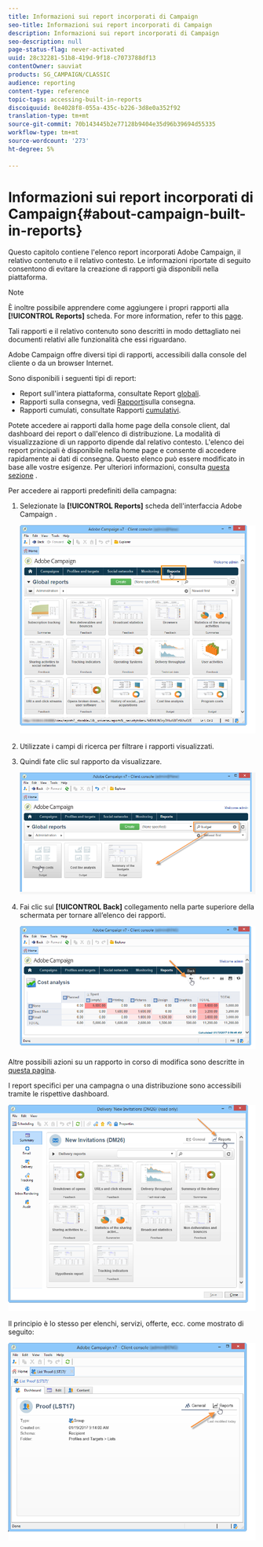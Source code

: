 ```yaml
---
title: Informazioni sui report incorporati di Campaign
seo-title: Informazioni sui report incorporati di Campaign
description: Informazioni sui report incorporati di Campaign
seo-description: null
page-status-flag: never-activated
uuid: 28c32281-51b8-419d-9f18-c7073788df13
contentOwner: sauviat
products: SG_CAMPAIGN/CLASSIC
audience: reporting
content-type: reference
topic-tags: accessing-built-in-reports
discoiquuid: 8e4028f8-055a-435c-b226-3d8e0a352f92
translation-type: tm+mt
source-git-commit: 70b143445b2e77128b9404e35d96b39694d55335
workflow-type: tm+mt
source-wordcount: '273'
ht-degree: 5%

---
```



# Informazioni sui report incorporati di Campaign{#about-campaign-built-in-reports}

Questo capitolo contiene l&#39;elenco  report incorporati Adobe Campaign, il relativo contenuto e il relativo contesto. Le informazioni riportate di seguito consentono di evitare la creazione di rapporti già disponibili nella piattaforma.

>[!NOTE]
>
>È inoltre possibile apprendere come aggiungere i propri rapporti alla **[!UICONTROL Reports]** scheda. For more information, refer to this [page](../../reporting/using/configuring-access-to-the-report.md#defining-the-filtering-options).

Tali rapporti e il relativo contenuto sono descritti in modo dettagliato nei documenti relativi alle funzionalità che essi riguardano.

 Adobe Campaign offre diversi tipi di rapporti, accessibili dalla console del cliente o da un browser Internet.

Sono disponibili i seguenti tipi di report:

* Report sull&#39;intera piattaforma, consultate Report [globali](../../reporting/using/global-reports.md).
* Rapporti sulla consegna, vedi [Rapporti](../../reporting/using/delivery-reports.md)sulla consegna.
* Rapporti cumulati, consultate Rapporti [cumulativi](../../reporting/using/cumulative-reports.md).

Potete accedere ai rapporti dalla home page della console client, dal dashboard dei report o dall&#39;elenco di distribuzione. La modalità di visualizzazione di un rapporto dipende dal relativo contesto. L&#39;elenco dei report principali è disponibile nella home page e consente di accedere rapidamente ai dati di consegna. Questo elenco può essere modificato in base alle vostre esigenze. Per ulteriori informazioni, consulta [questa sezione](../../reporting/using/about-reports-creation-in-campaign.md) .

Per accedere ai rapporti predefiniti della campagna:

1. Selezionate la **[!UICONTROL Reports]** scheda dell&#39;interfaccia Adobe Campaign .

   ![](assets/reporting_access_from_home.png)

1. Utilizzate i campi di ricerca per filtrare i rapporti visualizzati.

1. Quindi fate clic sul rapporto da visualizzare.

   ![](assets/reporting_edit_a_report.png)

1. Fai clic sul **[!UICONTROL Back]** collegamento nella parte superiore della schermata per tornare all’elenco dei rapporti.

   ![](assets/reporting_back_button.png)

Altre possibili azioni su un rapporto in corso di modifica sono descritte in [questa pagina](../../reporting/using/actions-on-reports.md).

I report specifici per una campagna o una distribuzione sono accessibili tramite le rispettive dashboard.

![](assets/reporting_on_a_delivery.png)

Il principio è lo stesso per elenchi, servizi, offerte, ecc. come mostrato di seguito:

![](assets/reporting_on_an_offer.png)